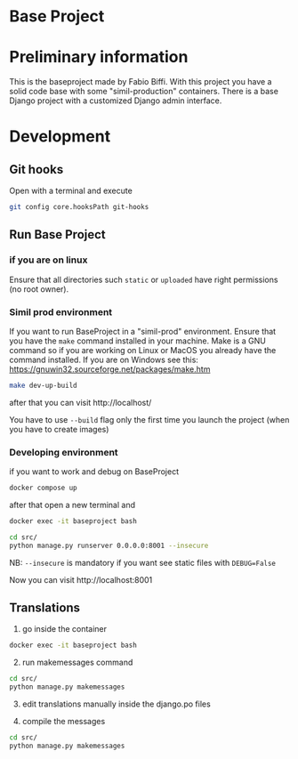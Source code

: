 # Base Project

# Preliminary information
This is the baseproject made by Fabio Biffi.
With this project you have a solid code base with some "simil-production" containers.
There is a base Django project with a customized Django admin interface.

# Development
## Git hooks
Open with a terminal and execute

```bash
git config core.hooksPath git-hooks
```

## Run Base Project

### if you are on linux
Ensure that all directories such `static` or `uploaded` have right permissions
(no root owner).

### Simil prod environment
If you want to run BaseProject in a "simil-prod" environment. Ensure that you have the `make`
command installed in your machine. Make is a GNU command so if you are working on Linux or MacOS
you already have the command installed. If you are on Windows see this: https://gnuwin32.sourceforge.net/packages/make.htm

```bash
make dev-up-build
```
after that you can visit http://localhost/

You have to use `--build` flag only the first time you launch the project (when you have to create images)

### Developing environment
if you want to work and debug on BaseProject

```bash
docker compose up
```

after that open a new terminal and

```bash
docker exec -it baseproject bash
```

```bash
cd src/
python manage.py runserver 0.0.0.0:8001 --insecure
```
NB: `--insecure` is mandatory if you want see static files with `DEBUG=False`

Now you can visit http://localhost:8001



## Translations
1. go inside the container

```bash
docker exec -it baseproject bash
```

2. run makemessages command
```bash
cd src/
python manage.py makemessages
```

3. edit translations manually inside the django.po files

4. compile the messages
```bash
cd src/
python manage.py makemessages
```

